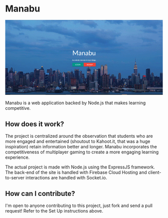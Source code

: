 # Manabu

![Homepage screenshot](screenshot.png "Screenshot")


Manabu is a web application backed by Node.js that makes learning competitive.

## How does it work?

The project is centralized around the observation that students who are more engaged and entertained (shoutout to Kahoot.it, that was a huge inspiration) retain information better and longer. Manabu incorporates the competitiveness of multiplayer gaming to create a more engaging learning experience.

The actual project is made with Node.js using the ExpressJS framework. The back-end of the site is handled with Firebase Cloud Hosting and client-to-server interactions are handled with Socket.io. 

## How can I contribute?

I'm open to anyone contributing to this project, just fork and send a pull request! Refer to the Set Up instructions above. 
